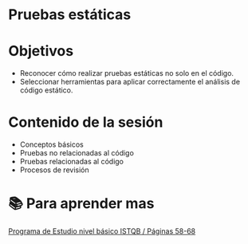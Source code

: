 # Pruebas estáticas

# Objetivos
- Reconocer cómo realizar pruebas estáticas no solo en el código.
- Seleccionar herramientas para aplicar correctamente el análisis de código estático. 


# Contenido de la sesión
- Conceptos básicos
- Pruebas no relacionadas al código
- Pruebas relacionadas al código
- Procesos de revisión


# :books: Para aprender mas

[Programa de Estudio nivel básico ISTQB / Páginas 58-68](https://es.sstqb.com/_files/ugd/acfdb9_743bf3d31dde49578c94d97e5b96b9da.pdf)
